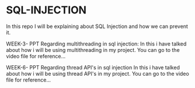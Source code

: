 # SQL-INJECTION

In this repo I will be explaining about SQL Injection and how we can prevent it.

WEEK-3- PPT Regarding multithreading in sql injection: 
In this i have talked about how i will be using multithreading in my project.
You can go to the  video file for reference...

WEEK-6- PPT Regarding thread API's in sql injection
In this i have talked about how i will be using thread API's in my project.
You can go to the  video file for reference...



